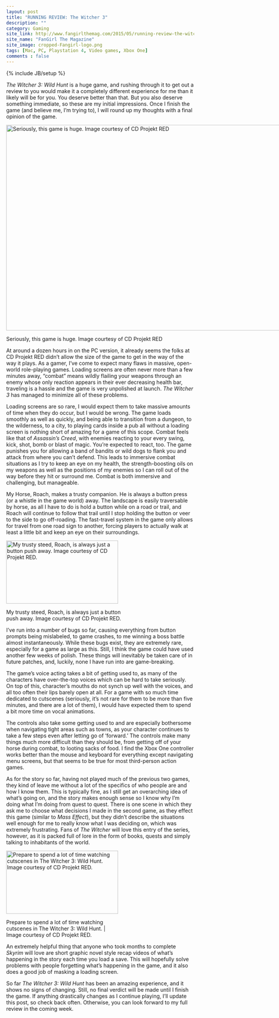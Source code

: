 ```yaml
---
layout: post
title: "RUNNING REVIEW: The Witcher 3"
description: ""
category: Gaming
site_link: http://www.fangirlthemag.com/2015/05/running-review-the-witcher-3/
site_name: "FanGirl The Magazine"
site_image: cropped-Fangirl-logo.png
tags: [Mac, PC, Playstation 4, Video games, Xbox One]
comments : false
---
```

{% include JB/setup %}

<p><em>The Witcher 3: Wild Hunt</em> is a huge game, and rushing through it to get out a review to you would make it a completely different experience for me than it likely will be for you. You deserve better than that. But you also deserve something immediate, so these are my initial impressions. Once I finish the game (and believe me, I’m trying to), I will round up my thoughts with a final opinion of the game.</p>
<div id="attachment_235" style="width: 989px" class="wp-caption alignnone"><a href="http://www.fangirlthemag.com/wp-content/uploads/2015/05/witcher3_en_screenshot_the_witcher_3_wild_hunt_screenshot_23_1920x1080_1425653246.jpg"><img class="wp-image-235 size-full" src="http://www.fangirlthemag.com/wp-content/uploads/2015/05/witcher3_en_screenshot_the_witcher_3_wild_hunt_screenshot_23_1920x1080_1425653246.jpg" alt="Seriously, this game is huge. Image courtesy of CD Projekt RED" width="979" height="551" srcset="http://www.fangirlthemag.com/wp-content/uploads/2015/05/witcher3_en_screenshot_the_witcher_3_wild_hunt_screenshot_23_1920x1080_1425653246-300x169.jpg 300w, http://www.fangirlthemag.com/wp-content/uploads/2015/05/witcher3_en_screenshot_the_witcher_3_wild_hunt_screenshot_23_1920x1080_1425653246.jpg 979w" sizes="(max-width: 979px) 100vw, 979px" /></a><p class="wp-caption-text">Seriously, this game is huge. Image courtesy of CD Projekt RED</p></div>
<p>At around a dozen hours in on the PC version, it already seems the folks at CD Projekt RED didn’t allow the size of the game to get in the way of the way it plays. As a gamer, I’ve come to expect many flaws in massive, open-world role-playing games. Loading screens are often never more than a few minutes away, “combat” means wildly flailing your weapons through an enemy whose only reaction appears in their ever decreasing health bar, traveling is a hassle and the game is very unpolished at launch. <em>The Witcher 3</em> has managed to minimize all of these problems.</p>
<p>Loading screens are so rare, I would expect them to take massive amounts of time when they do occur, but I would be wrong. The game loads smoothly as well as quickly, and being able to transition from a dungeon, to the wilderness, to a city, to playing cards inside a pub all without a loading screen is nothing short of amazing for a game of this scope. Combat feels like that of <em>Assassin’s Creed</em>, with enemies reacting to your every swing, kick, shot, bomb or blast of magic. You’re expected to react, too. The game punishes you for allowing a band of bandits or wild dogs to flank you and attack from where you can’t defend. This leads to immersive combat situations as I try to keep an eye on my health, the strength-boosting oils on my weapons as well as the positions of my enemies so I can roll out of the way before they hit or surround me. Combat is both immersive and challenging, but manageable.</p>
<p>My Horse, Roach, makes a trusty companion. He is always a button press (or a whistle in the game world) away. The landscape is easily traversable by horse, as all I have to do is hold a button while on a road or trail, and Roach will continue to follow that trail until I stop holding the button or veer to the side to go off-roading. The fast-travel system in the game only allows for travel from one road sign to another, forcing players to actually walk at least a little bit and keep an eye on their surroundings.</p>
<div id="attachment_236" style="width: 310px" class="wp-caption alignright"><a href="http://www.fangirlthemag.com/wp-content/uploads/2015/05/witcher3_en_screenshot_the_witcher_3_wild_hunt_screenshot_34_1920x1080_1425653254.jpg"><img class="size-medium wp-image-236" src="http://www.fangirlthemag.com/wp-content/uploads/2015/05/witcher3_en_screenshot_the_witcher_3_wild_hunt_screenshot_34_1920x1080_1425653254-300x169.jpg" alt="My trusty steed, Roach, is always just a button push away. Image courtesy of CD Projekt RED." width="300" height="169" srcset="http://www.fangirlthemag.com/wp-content/uploads/2015/05/witcher3_en_screenshot_the_witcher_3_wild_hunt_screenshot_34_1920x1080_1425653254-300x169.jpg 300w, http://www.fangirlthemag.com/wp-content/uploads/2015/05/witcher3_en_screenshot_the_witcher_3_wild_hunt_screenshot_34_1920x1080_1425653254.jpg 979w" sizes="(max-width: 300px) 100vw, 300px" /></a><p class="wp-caption-text">My trusty steed, Roach, is always just a button push away. Image courtesy of CD Projekt RED.</p></div>
<p>I’ve run into a number of bugs so far, causing everything from button prompts being mislabeled, to game crashes, to me winning a boss battle almost instantaneously. While these bugs exist, they are extremely rare, especially for a game as large as this. Still, I think the game could have used another few weeks of polish. These things will inevitably be taken care of in future patches, and, luckily, none I have run into are game-breaking.</p>
<p>The game’s voice acting takes a bit of getting used to, as many of the characters have over-the-top voices which can be hard to take seriously. On top of this, character’s mouths do not synch up well with the voices, and all too often their lips barely open at all. For a game with so much time dedicated to cutscenes (seriously, it’s not rare for them to be more than five minutes, and there are a lot of them), I would have expected them to spend a bit more time on vocal animations.</p>
<p>The controls also take some getting used to and are especially bothersome when navigating tight areas such as towns, as your character continues to take a few steps even after letting go of ‘forward.’ The controls make many things much more difficult than they should be, from getting off of your horse during combat, to looting sacks of food. I find the Xbox One controller works better than the mouse and keyboard for everything except navigating menu screens, but that seems to be true for most third-person action games.</p>
<p>As for the story so far, having not played much of the previous two games, they kind of leave me without a lot of the specifics of who people are and how I know them. This is typically fine, as I still get an overarching idea of what’s going on, and the story makes enough sense so I know why I’m doing what I&#8217;m doing from quest to quest. There is one scene in which they ask me to choose what decisions I made in the second game, as they effect this game (similar to <em>Mass Effect</em>), but they didn’t describe the situations well enough for me to really know what I was deciding on, which was extremely frustrating. Fans of <em>The Witcher</em> will love this entry of the series, however, as it is packed full of lore in the form of books, quests and simply talking to inhabitants of the world.</p>
<div id="attachment_237" style="width: 310px" class="wp-caption alignleft"><a href="http://www.fangirlthemag.com/wp-content/uploads/2015/05/witcher3_en_screenshot_the_witcher_3_wild_hunt_screenshot_13_1920x1080_1425653238.jpg"><img class="size-medium wp-image-237" src="http://www.fangirlthemag.com/wp-content/uploads/2015/05/witcher3_en_screenshot_the_witcher_3_wild_hunt_screenshot_13_1920x1080_1425653238-300x169.jpg" alt="Prepare to spend a lot of time watching cutscenes in The Witcher 3: Wild Hunt. Image courtesy of CD Projekt RED." width="300" height="169" srcset="http://www.fangirlthemag.com/wp-content/uploads/2015/05/witcher3_en_screenshot_the_witcher_3_wild_hunt_screenshot_13_1920x1080_1425653238-300x169.jpg 300w, http://www.fangirlthemag.com/wp-content/uploads/2015/05/witcher3_en_screenshot_the_witcher_3_wild_hunt_screenshot_13_1920x1080_1425653238.jpg 979w" sizes="(max-width: 300px) 100vw, 300px" /></a><p class="wp-caption-text">Prepare to spend a lot of time watching cutscenes in The Witcher 3: Wild Hunt. | Image courtesy of CD Projekt RED.</p></div>
<p>An extremely helpful thing that anyone who took months to complete <em>Skyrim</em> will love are short graphic novel style recap videos of what’s happening in the story each time you load a save. This will hopefully solve problems with people forgetting what’s happening in the game, and it also does a good job of masking a loading screen.</p>
<p>So far <em>The Witcher 3: Wild Hunt</em> has been an amazing experience, and it shows no signs of changing. Still, no final verdict will be made until I finish the game. If anything drastically changes as I continue playing, I’ll update this post, so check back often. Otherwise, you can look forward to my full review in the coming week.</p>

